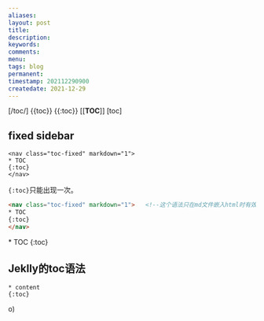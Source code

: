 ```yaml
---
aliases:
layout: post
title:
description:
keywords:
comments:
menu:
tags: blog
permanent: 
timestamp: 202112290900
createdate: 2021-12-29
---
```


[/toc/] 
{{toc}} 
{{:toc}}
[[__TOC__]]
[toc]

## fixed sidebar

```
<nav class="toc-fixed" markdown="1">
* TOC
{:toc}
</nav>
```

`{:toc}`只能出现一次。


``` html
<nav class="toc-fixed" markdown="1">   <!--这个语法只在md文件嵌入html时有效 -->
* TOC
{:toc}
</nav>
```

<nav class="toc-fixed" markdown="1">   
* TOC
{:toc}
</nav>


## Jeklly的toc语法
```
* content
{:toc}
```


o)